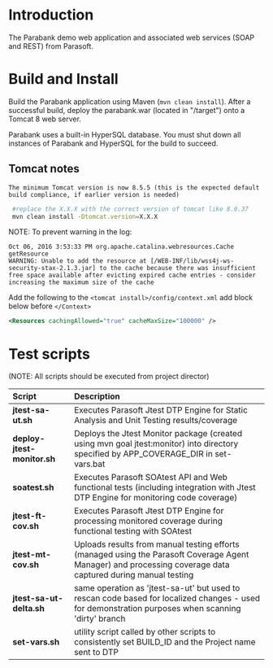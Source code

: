 # Introduction
The Parabank demo web application and associated web services (SOAP and REST) from Parasoft.

# Build and Install
Build the Parabank application using Maven (`mvn clean install`). After a successful build, deploy the parabank.war (located in "/target") onto a Tomcat 8 web server.

Parabank uses a built-in HyperSQL database. You must shut down all instances of Parabank and HyperSQL for the build to succeed.

## Tomcat notes
	The minimum Tomcat version is now 8.5.5 (this is the expected default build compliance, if earlier version is needed)
	
```sh
 #replace the X.X.X with the correct version of tomcat like 8.0.37 
 mvn clean install -Dtomcat.version=X.X.X
```	

NOTE:	To prevent warning in the log:

```text
Oct 06, 2016 3:53:33 PM org.apache.catalina.webresources.Cache getResource
WARNING: Unable to add the resource at [/WEB-INF/lib/wss4j-ws-security-stax-2.1.3.jar] to the cache because there was insufficient free space available after evicting expired cache entries - consider increasing the maximum size of the cache
```

Add the following to the `<tomcat install>/config/context.xml` add block below before `</Context>`

````xml
<Resources cachingAllowed="true" cacheMaxSize="100000" />
````

# Test scripts 
(NOTE: All scripts should be executed from project director)     

| Script | Description  |
|:--- |:--- |
| __jtest-sa-ut.sh__ | Executes Parasoft Jtest DTP Engine for Static Analysis and Unit Testing results/coverage
| __deploy-jtest-monitor.sh__ | Deploys the Jtest Monitor package (created using mvn goal jtest:monitor) into directory specified by APP_COVERAGE_DIR in set-vars.bat
| __soatest.sh__ | Executes Parasoft SOAtest API and Web functional tests (including integration with Jtest DTP Engine for monitoring code coverage)
| __jtest-ft-cov.sh__ | Executes Parasoft Jtest DTP Engine for processing monitored coverage during functional testing with SOAtest
| __jtest-mt-cov.sh__ | Uploads results from manual testing efforts (managed using the Parasoft Coverage Agent Manager) and processing coverage data captured during manual testing
| __jtest-sa-ut-delta.sh__ | same operation as 'jtest-sa-ut' but used to rescan code based for localized changes - used for demonstration purposes when scanning 'dirty' branch
| __set-vars.sh__ | utility script called by other scripts to consistently set BUILD_ID and the Project name sent to DTP
